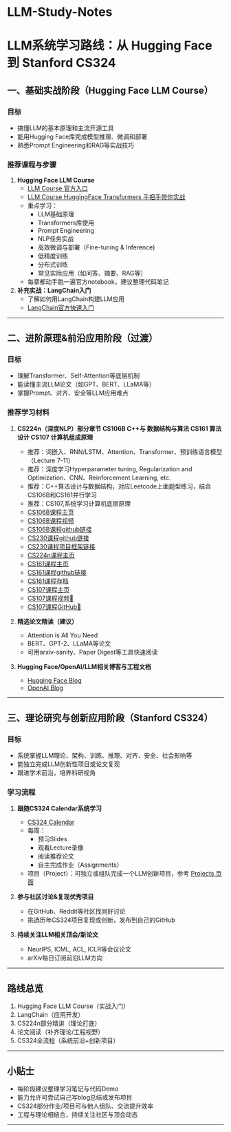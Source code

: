 # LLM-Study-Notes

# LLM系统学习路线：从 Hugging Face 到 Stanford CS324

## 一、基础实战阶段（Hugging Face LLM Course）

### 目标
- 搞懂LLM的基本原理和主流开源工具
- 能用Hugging Face库完成模型推理、微调和部署
- 熟悉Prompt Engineering和RAG等实战技巧

### 推荐课程与步骤
1. **Hugging Face LLM Course**  
   - [LLM Course 官方入口](https://huggingface.co/learn/llm-course/chapter1/1)
   - [LLM Course HuggingFace Transformers 手把手带你实战](https://www.bilibili.com/video/BV1Tm4y1J7EF/)
   - 重点学习：
     - LLM基础原理
     - Transformers库使用
     - Prompt Engineering
     - NLP任务实战
     - 高效微调与部署（Fine-tuning & Inference)
     - 低精度训练
     - 分布式训练
     - 常见实际应用（如问答、摘要、RAG等）
   - 每章都动手跑一遍官方notebook，建议整理代码笔记
2. **补充实战：LangChain入门**  
   - 了解如何用LangChain构建LLM应用
   - [LangChain官方快速入门](https://python.langchain.com/docs/get_started/introduction)

---

## 二、进阶原理&前沿应用阶段（过渡）

### 目标
- 理解Transformer、Self-Attention等底层机制
- 能读懂主流LLM论文（如GPT、BERT、LLaMA等）
- 掌握Prompt、对齐、安全等LLM应用难点

### 推荐学习材料
1. **CS224n（深度NLP）部分章节 CS106B C++与 数据结构与算法 CS161 算法设计 CS107 计算机组成原理**
   - 推荐：词嵌入、RNN/LSTM、Attention、Transformer、预训练语言模型（Lecture 7-11）
   - 推荐：深度学习Hyperparameter tuning, Regularization and Optimization、CNN、Reinforcement Learning, etc.
   - 推荐：C++算法设计与数据结构，对应Leetcode上面题型练习，结合CS106B和CS161并行学习
   - 推荐：CS107,系统学习计算机底层原理
   - [CS106B课程主页](https://web.stanford.edu/class/archive/cs/cs106b/cs106b.1224/)
   - [CS106B课程视频](https://www.youtube.com/watch?v=Ua-31ucGAZ0&list=PLoCMsyE1cvdWiqgyzwAz_uGLSHsuYZlMX)
   - [CS106B课程github链接](https://github.com/zelenski/stanford-cpp-library)
   - [CS230课程github链接](https://github.com/maxim5/cs230-2018-autumn)
   - [CS230课程项目框架链接](https://cs230.stanford.edu/blog/)
   - [CS224n课程主页](https://web.stanford.edu/class/cs224n/)
   - [CS161课程主页](https://stanford-cs161.github.io/winter2025/)
   - [CS161课程github链接](https://github.com/adhaamehab/stanford-cs161)
   - [CS161课程存档](https://web.stanford.edu/class/archive/cs/cs161/cs161.1176/)
   - [CS107课程主页](https://web.stanford.edu/class/archive/cs/cs107/cs107.1224/)
   - [CS107课程视频🔗](https://www.youtube.com/watch?v=xuRkyNqqecc&list=PLoCMsyE1cvdWivlV-39KKsBKUX-4DvraN)
   - [CS107课程GitHub🔗](https://github.com/cs107e/cs107e.github.io.git)

2. **精选论文精读（建议）**
   - Attention is All You Need
   - BERT、GPT-2、LLaMA等论文
   - 可用arxiv-sanity、Paper Digest等工具快速阅读

3. **Hugging Face/OpenAI/LLM相关博客与工程文档**
   - [Hugging Face Blog](https://huggingface.co/blog/)
   - [OpenAI Blog](https://openai.com/blog/)

---

## 三、理论研究与创新应用阶段（Stanford CS324）

### 目标
- 系统掌握LLM理论、架构、训练、推理、对齐、安全、社会影响等
- 能独立完成LLM创新性项目或论文复现
- 跟进学术前沿，培养科研视角

### 学习流程
1. **跟随CS324 Calendar系统学习**
   - [CS324 Calendar](https://stanford-cs324.github.io/winter2022/calendar/)
   - 每周：
     - 预习Slides
     - 观看Lecture录像
     - 阅读推荐论文
     - 自主完成作业（Assignments）
   - 项目（Project）：可独立或组队完成一个LLM创新项目，参考 [Projects 页面](https://stanford-cs324.github.io/winter2022/projects/)

2. **参与社区讨论&复现优秀项目**
   - 在GitHub、Reddit等社区找同好讨论
   - 挑选历年CS324项目复现或创新，发布到自己的GitHub

3. **持续关注LLM相关顶会/新论文**
   - NeurIPS, ICML, ACL, ICLR等会议论文
   - arXiv每日订阅前沿LLM方向

---

## 路线总览

1. Hugging Face LLM Course（实战入门）
2. LangChain（应用开发）
3. CS224n部分精讲（理论打底）
4. 论文阅读（补齐理论/工程视野）
5. CS324全流程（系统前沿+创新项目）

---

## 小贴士
- 每阶段建议整理学习笔记与代码Demo
- 能力允许可尝试自己写blog总结或发布项目
- CS324部分作业/项目可与他人组队、交流提升效率
- 工程与理论相结合，持续关注社区与顶会动态

---

